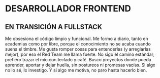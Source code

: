 # DESARROLLADOR FRONTEND

## EN TRANSICIÓN A FULLSTACK

Me obsesiona el código limpio y funcional. Me formo a diario, tanto en academias como por libre, porque el conocimiento no se acaba cuando suena el timbre. Me gusta romper cosas para entenderlas (y arreglarlas mejor), por eso el Red Team me llama fuerte. No sigo el camino estándar; prefiero trazar el mío con teclado y café. Busco proyectos donde pueda aprender, aportar y dejar huella, sin postureos ni promesas vacías. Si algo no lo sé, lo investigo. Y si algo me motiva, no paro hasta hacerlo bien.
